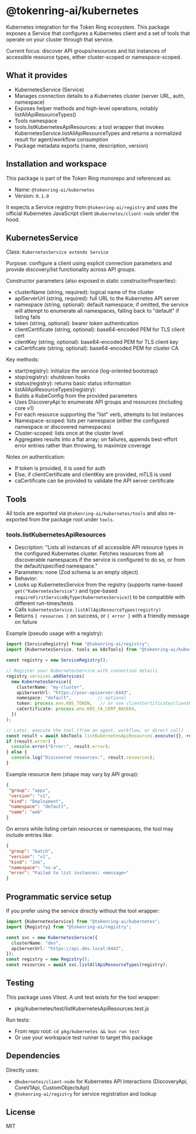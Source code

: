 # @tokenring-ai/kubernetes

Kubernetes integration for the Token Ring ecosystem. This package exposes a Service that configures a Kubernetes client
and a set of tools that operate on your cluster through that service.

Current focus: discover API groups/resources and list instances of accessible resource types, either cluster-scoped or
namespace-scoped.

## What it provides

- KubernetesService (Service)
- Manages connection details to a Kubernetes cluster (server URL, auth, namespace)
- Exposes helper methods and high-level operations, notably listAllApiResourceTypes()
- Tools namespace
- tools.listKubernetesApiResources: a tool wrapper that invokes KubernetesService.listAllApiResourceTypes and returns a
  normalized result for agent/workflow consumption
- Package metadata exports (name, description, version)

## Installation and workspace

This package is part of the Token Ring monorepo and referenced as:

- Name: `@tokenring-ai/kubernetes`
- Version: `0.1.0`

It expects a Service registry from `@tokenring-ai/registry` and uses the official Kubernetes JavaScript client
`@kubernetes/client-node` under the hood.

## KubernetesService

Class: `KubernetesService extends Service`

Purpose: configure a client using explicit connection parameters and provide discovery/list functionality across API
groups.

Constructor parameters (also exposed in static constructorProperties):

- clusterName (string, required): logical name of the cluster
- apiServerUrl (string, required): full URL to the Kubernetes API server
- namespace (string, optional): default namespace; if omitted, the service will attempt to enumerate all namespaces,
  falling back to "default" if listing fails
- token (string, optional): bearer token authentication
- clientCertificate (string, optional): base64-encoded PEM for TLS client cert
- clientKey (string, optional): base64-encoded PEM for TLS client key
- caCertificate (string, optional): base64-encoded PEM for cluster CA

Key methods:

- start(registry): initialize the service (log-oriented bootstrap)
- stop(registry): shutdown hooks
- status(registry): returns basic status information
- listAllApiResourceTypes(registry):
- Builds a KubeConfig from the provided parameters
- Uses DiscoveryApi to enumerate API groups and resources (including core v1)
- For each resource supporting the "list" verb, attempts to list instances
- Namespace-scoped: lists per namespace (either the configured namespace or discovered namespaces)
- Cluster-scoped: lists once at the cluster level
- Aggregates results into a flat array; on failures, appends best-effort error entries rather than throwing, to
  maximize coverage

Notes on authentication:

- If token is provided, it is used for auth
- Else, if clientCertificate and clientKey are provided, mTLS is used
- caCertificate can be provided to validate the API server certificate

## Tools

All tools are exported via `@tokenring-ai/kubernetes/tools` and also re-exported from the package root under `tools`.

### tools.listKubernetesApiResources

- Description: "Lists all instances of all accessible API resource types in the configured Kubernetes cluster. Fetches
  resources from all discoverable namespaces if the service is configured to do so, or from the default/specified
  namespace."
- Parameters: none (Zod schema is an empty object)
- Behavior:
- Looks up KubernetesService from the registry (supports name-based `get("KubernetesService")` and type-based
  `requireFirstServiceByType(KubernetesService)`) to be compatible with different run-times/tests
- Calls `kubernetesService.listAllApiResourceTypes(registry)`
- Returns `{ resources }` on success, or `{ error }` with a friendly message on failure

Example (pseudo usage with a registry):

```ts
import {ServiceRegistry} from "@tokenring-ai/registry";
import {KubernetesService, tools as k8sTools} from "@tokenring-ai/kubernetes";

const registry = new ServiceRegistry();

// Register your KubernetesService with connection details
registry.services.addServices(
  new KubernetesService({
    clusterName: "my-cluster",
    apiServerUrl: "https://your-apiserver:6443",
    namespace: "default",          // optional
    token: process.env.K8S_TOKEN,   // or use clientCertificate/clientKey
    caCertificate: process.env.K8S_CA_CERT_BASE64,
  })
);

// Later, execute the tool (from an agent, workflow, or direct call)
const result = await k8sTools.listKubernetesApiResources.execute({}, registry);
if (result.error) {
  console.error("Error:", result.error);
} else {
  console.log("Discovered resources:", result.resources);
}
```

Example resource item (shape may vary by API group):

```json
{
 "group": "apps",
 "version": "v1",
 "kind": "Deployment",
 "namespace": "default",
 "name": "web"
}
```

On errors while listing certain resources or namespaces, the tool may include entries like:

```json
{
 "group": "batch",
 "version": "v1",
 "kind": "Job",
 "namespace": "ns-a",
 "error": "Failed to list instances: <message>"
}
```

## Programmatic service setup

If you prefer using the service directly without the tool wrapper:

```ts
import {KubernetesService} from "@tokenring-ai/kubernetes";
import {Registry} from "@tokenring-ai/registry";

const svc = new KubernetesService({
  clusterName: "dev",
  apiServerUrl: "https://api.dev.local:6443",
});
const registry = new Registry();
const resources = await svc.listAllApiResourceTypes(registry);
```

## Testing

This package uses Vitest. A unit test exists for the tool wrapper:

- pkg/kubernetes/test/listKubernetesApiResources.test.js

Run tests:

- From repo root: `cd pkg/kubernetes && bun run test`
- Or use your workspace test runner to target this package

## Dependencies

Directly uses:

- `@kubernetes/client-node` for Kubernetes API interactions (DiscoveryApi, CoreV1Api, CustomObjectsApi)
- `@tokenring-ai/registry` for service registration and lookup

## License

MIT
